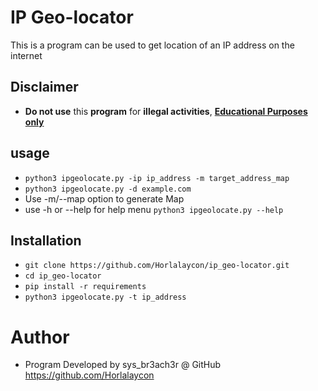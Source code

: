# IP Geo-locator
 This is a program can be used to get location of an IP address on the internet

## Disclaimer
- <b>Do not use</b> this  <b>program</b> for <b>illegal activities</b>, <u><b>Educational Purposes only</b></u>

## usage
- ```python3 ipgeolocate.py -ip ip_address -m target_address_map```
- ```python3 ipgeolocate.py -d example.com```
- Use -m/--map option to generate Map
- use -h or --help for help menu ```python3 ipgeolocate.py --help```

## Installation
- ```git clone https://github.com/Horlalaycon/ip_geo-locator.git ```
- ```cd ip_geo-locator```
- ```pip install -r requirements ```
- ```python3 ipgeolocate.py -t ip_address```

# Author
- Program Developed by sys_br3ach3r @ GitHub https://github.com/Horlalaycon
